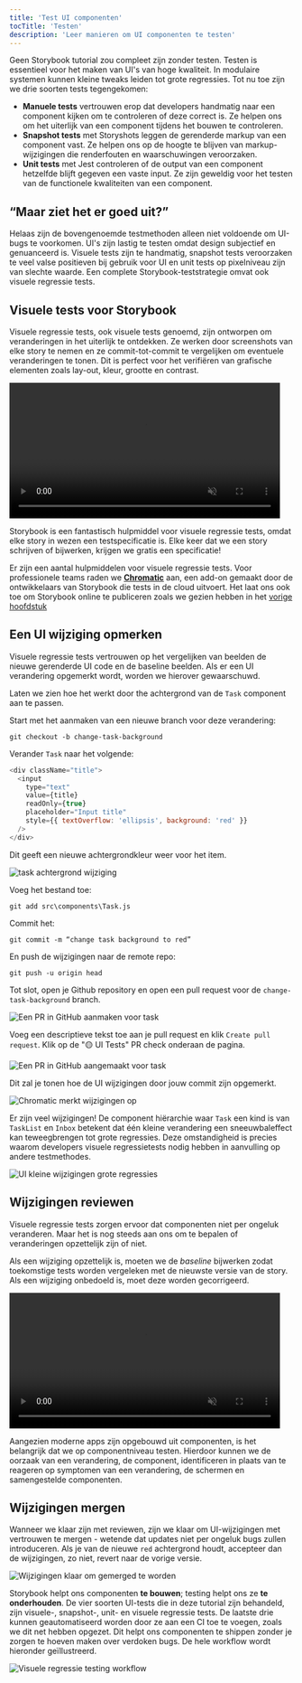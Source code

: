 ```yaml
---
title: 'Test UI componenten'
tocTitle: 'Testen'
description: 'Leer manieren om UI componenten te testen'
---
```


Geen Storybook tutorial zou compleet zijn zonder testen. Testen is essentieel voor het maken van UI's van hoge kwaliteit. In modulaire systemen kunnen kleine tweaks leiden tot grote regressies. Tot nu toe zijn we drie soorten tests tegengekomen:

- **Manuele tests** vertrouwen erop dat developers handmatig naar een component kijken om te controleren of deze correct is. Ze helpen ons om het uiterlijk van een component tijdens het bouwen te controleren.
- **Snapshot tests** met Storyshots leggen de gerenderde markup van een component vast. Ze helpen ons op de hoogte te blijven van markup-wijzigingen die renderfouten en waarschuwingen veroorzaken.
- **Unit tests** met Jest controleren of de output van een component hetzelfde blijft gegeven een vaste input. Ze zijn geweldig voor het testen van de functionele kwaliteiten van een component.

## “Maar ziet het er goed uit?”

Helaas zijn de bovengenoemde testmethoden alleen niet voldoende om UI-bugs te voorkomen. UI's zijn lastig te testen omdat design subjectief en genuanceerd is. Visuele tests zijn te handmatig, snapshot tests veroorzaken te veel valse positieven bij gebruik voor UI en unit tests op pixelniveau zijn van slechte waarde. Een complete Storybook-teststrategie omvat ook visuele regressie tests.

## Visuele tests voor Storybook

Visuele regressie tests, ook visuele tests genoemd, zijn ontworpen om veranderingen in het uiterlijk te ontdekken. Ze werken door screenshots van elke story te nemen en ze commit-tot-commit te vergelijken om eventuele veranderingen te tonen. Dit is perfect voor het verifiëren van grafische elementen zoals lay-out, kleur, grootte en contrast.

<video autoPlay muted playsInline loop style="width:480px; margin: 0 auto;">
  <source
    src="/intro-to-storybook/visual-regression-testing.mp4"
    type="video/mp4"
  />
</video>

Storybook is een fantastisch hulpmiddel voor visuele regressie tests, omdat elke story in wezen een testspecificatie is. Elke keer dat we een story schrijven of bijwerken, krijgen we gratis een specificatie!

Er zijn een aantal hulpmiddelen voor visuele regressie tests. Voor professionele teams raden we [**Chromatic**](https://www.chromatic.com/) aan, een add-on gemaakt door de ontwikkelaars van Storybook die tests in de cloud uitvoert. Het laat ons ook toe om Storybook online te publiceren zoals we gezien hebben in het [vorige hoofdstuk](/intro-to-storybook/react/nl/deploy/)

## Een UI wijziging opmerken

Visuele regressie tests vertrouwen op het vergelijken van beelden de nieuwe gerenderde UI code en de baseline beelden. Als er een UI verandering opgemerkt wordt, worden we hierover gewaarschuwd.

Laten we zien hoe het werkt door the achtergrond van de `Task` component aan te passen.

Start met het aanmaken van een nieuwe branch voor deze verandering:

```shell
git checkout -b change-task-background
```

Verander `Task` naar het volgende:

```js:title=src/components/Task.js
<div className="title">
  <input
    type="text"
    value={title}
    readOnly={true}
    placeholder="Input title"
    style={{ textOverflow: 'ellipsis', background: 'red' }}
  />
</div>
```

Dit geeft een nieuwe achtergrondkleur weer voor het item.

![task achtergrond wijziging](/intro-to-storybook/chromatic-task-change.png)

Voeg het bestand toe:

```shell
git add src\components\Task.js
```

Commit het:

```shell
git commit -m “change task background to red”
```

En push de wijzigingen naar de remote repo:

```shell
git push -u origin head
```

Tot slot, open je Github repository en open een pull request voor de `change-task-background` branch.

![Een PR in GitHub aanmaken voor task](/github/pull-request-background.png)

Voeg een descriptieve tekst toe aan je pull request en klik `Create pull request`. Klik op de "🟡 UI Tests" PR check onderaan de pagina.

![Een PR in GitHub aangemaakt voor task](/github/pull-request-background-ok.png)

Dit zal je tonen hoe de UI wijzigingen door jouw commit zijn opgemerkt.

![Chromatic merkt wijzigingen op](/intro-to-storybook/chromatic-catch-changes.png)

Er zijn veel wijzigingen! De component hiërarchie waar `Task` een kind is van `TaskList` en `Inbox` betekent dat één kleine verandering een sneeuwbaleffect kan teweegbrengen tot grote regressies. Deze omstandigheid is precies waarom developers visuele regressietests nodig hebben in aanvulling op andere testmethodes.

![UI kleine wijzigingen grote regressies](/intro-to-storybook/minor-major-regressions.gif)

## Wijzigingen reviewen

Visuele regressie tests zorgen ervoor dat componenten niet per ongeluk veranderen. Maar het is nog steeds aan ons om te bepalen of veranderingen opzettelijk zijn of niet.

Als een wijziging opzettelijk is, moeten we de _baseline_ bijwerken zodat toekomstige tests worden vergeleken met de nieuwste versie van de story. Als een wijziging onbedoeld is, moet deze worden gecorrigeerd.

<video autoPlay muted playsInline loop style="width:480px; margin: 0 auto;">
  <source
    src="/intro-to-storybook/website-workflow-review-merge-optimized.mp4"
    type="video/mp4"
  />
</video>

Aangezien moderne apps zijn opgebouwd uit componenten, is het belangrijk dat we op componentniveau testen. Hierdoor kunnen we de oorzaak van een verandering, de component, identificeren in plaats van te reageren op symptomen van een verandering, de schermen en samengestelde componenten.

## Wijzigingen mergen

Wanneer we klaar zijn met reviewen, zijn we klaar om UI-wijzigingen met vertrouwen te mergen - wetende dat updates niet per ongeluk bugs zullen introduceren. Als je van de nieuwe `red` achtergrond houdt, accepteer dan de wijzigingen, zo niet, revert naar de vorige versie.

![Wijzigingen klaar om gemerged te worden](/intro-to-storybook/chromatic-review-finished.png)

Storybook helpt ons componenten **te bouwen**; testing helpt ons ze **te onderhouden**. De vier soorten UI-tests die in deze tutorial zijn behandeld, zijn visuele-, snapshot-, unit- en visuele regressie tests. De laatste drie kunnen geautomatiseerd worden door ze aan een CI toe te voegen, zoals we dit net hebben opgezet. Dit helpt ons componenten te shippen zonder je zorgen te hoeven maken over verdoken bugs. De hele workflow wordt hieronder geïllustreerd.

![Visuele regressie testing workflow](/intro-to-storybook/cdd-review-workflow.png)
